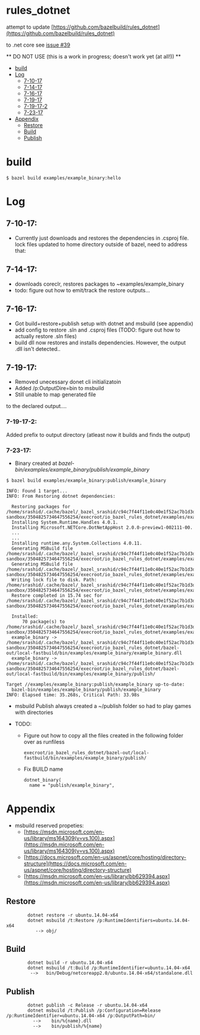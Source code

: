 # rules_dotnet

attempt to update [https://github.com/bazelbuild/rules_dotnet](https://github.com/bazelbuild/rules_dotnet)

to .net core
see [issue #39](https://github.com/bazelbuild/rules_dotnet/issues/39)


** DO NOT USE (this is a work in progress; doesn't work yet (at all!)) **


   - [build](#build)
   - [Log](#log)
     - [7-10-17](#7-10-17)
     - [7-14-17](#7-14-17)
     - [7-16-17](#7-16-17)
     - [7-19-17](#7-19-17)    
     - [7-19-17-2](#7-19-17-2)
     - [7-23-17](#7-23-17)                    
   - [Appendix](#appendix)
     - [Restore](#restore)
     - [Build](#build)
     - [Publish](#publish)          

# build
```
$ bazel build examples/example_binary:hello
```

# Log

## 7-10-17: 
   - Currently just downloads and restores the dependencies in .csproj file.
   lock files updated to home directory outside of bazel, need to address that:


## 7-14-17:
  - downloads coreclr, restores packages to
    ~examples/example_binary
  - todo: figure out how to emit/track the restore outputs...

## 7-16-17:
  - Got build+restore+publish setup with dotnet and msbuild (see appendix)
  - add config to restore .sln and .csproj files (TODO: figure out how to actually restore .sln files)
  - build dll now restores and installs dependencies.  However, the output .dll isn't detected..


## 7-19-17:

- Removed unecessary donet cli initializatoin
- Added /p:OutputDire=bin  to msbuild
- Still unable to map  generated file

to the declared output....


### 7-19-17-2:

Added prefix to output directory (atleast now it builds and finds the output)


### 7-23-17:

- Binary created at  _bazel-bin/examples/example_binary/publish/example_binary_


```
$ bazel build examples/example_binary:publish/example_binary

INFO: Found 1 target...
INFO: From Restoring dotnet dependencies:

  Restoring packages for /home/srashid/.cache/bazel/_bazel_srashid/c94c7f44f11e0c40e1f52ac7b1d3db00/bazel-sandbox/3504825734647556254/execroot/io_bazel_rules_dotnet/examples/example_binary/example_binary.csproj...
  Installing System.Runtime.Handles 4.0.1.
  Installing Microsoft.NETCore.DotNetAppHost 2.0.0-preview1-002111-00.
  ...
  ...
  Installing runtime.any.System.Collections 4.0.11.
  Generating MSBuild file /home/srashid/.cache/bazel/_bazel_srashid/c94c7f44f11e0c40e1f52ac7b1d3db00/bazel-sandbox/3504825734647556254/execroot/io_bazel_rules_dotnet/examples/example_binary/obj/example_binary.csproj.nuget.g.props.
  Generating MSBuild file /home/srashid/.cache/bazel/_bazel_srashid/c94c7f44f11e0c40e1f52ac7b1d3db00/bazel-sandbox/3504825734647556254/execroot/io_bazel_rules_dotnet/examples/example_binary/obj/example_binary.csproj.nuget.g.targets.
  Writing lock file to disk. Path: /home/srashid/.cache/bazel/_bazel_srashid/c94c7f44f11e0c40e1f52ac7b1d3db00/bazel-sandbox/3504825734647556254/execroot/io_bazel_rules_dotnet/examples/example_binary/obj/project.assets.json
  Restore completed in 15.74 sec for /home/srashid/.cache/bazel/_bazel_srashid/c94c7f44f11e0c40e1f52ac7b1d3db00/bazel-sandbox/3504825734647556254/execroot/io_bazel_rules_dotnet/examples/example_binary/example_binary.csproj.
  
  Installed:
      70 package(s) to /home/srashid/.cache/bazel/_bazel_srashid/c94c7f44f11e0c40e1f52ac7b1d3db00/bazel-sandbox/3504825734647556254/execroot/io_bazel_rules_dotnet/examples/example_binary/example_binary.csproj
  example_binary -> /home/srashid/.cache/bazel/_bazel_srashid/c94c7f44f11e0c40e1f52ac7b1d3db00/bazel-sandbox/3504825734647556254/execroot/io_bazel_rules_dotnet/bazel-out/local-fastbuild/bin/examples/example_binary/example_binary.dll
  example_binary -> /home/srashid/.cache/bazel/_bazel_srashid/c94c7f44f11e0c40e1f52ac7b1d3db00/bazel-sandbox/3504825734647556254/execroot/io_bazel_rules_dotnet/bazel-out/local-fastbuild/bin/examples/example_binary/publish/

Target //examples/example_binary:publish/example_binary up-to-date:
  bazel-bin/examples/example_binary/publish/example_binary
INFO: Elapsed time: 35.268s, Critical Path: 33.98s

```

- msbuild Publish always created a ~/publish folder so had to play games with directories
- TODO:

  - Figure out how to copy all the files created in the following folder over as runfiless
    ```
    execroot/io_bazel_rules_dotnet/bazel-out/local-fastbuild/bin/examples/example_binary/publish/
    ```
   

  - Fix  BUILD name
    ```
    dotnet_binary(
      name = "publish/example_binary",
    ```

# Appendix

  - msbuild reserved propeties:
      - [https://msdn.microsoft.com/en-us/library/ms164309(v=vs.100).aspx](https://msdn.microsoft.com/en-us/library/ms164309(v=vs.100).aspx)
      - [https://docs.microsoft.com/en-us/aspnet/core/hosting/directory-structure](https://docs.microsoft.com/en-us/aspnet/core/hosting/directory-structure)
      - [https://msdn.microsoft.com/en-us/library/bb629394.aspx](https://msdn.microsoft.com/en-us/library/bb629394.aspx)

## Restore

```
        dotnet restore -r ubuntu.14.04-x64
        dotnet msbuild /t:Restore /p:RuntimeIdentifiers=ubuntu.14.04-x64
           --> obj/
```

## Build

```
        dotnet build -r ubuntu.14.04-x64
        dotnet msbuild /t:Build /p:RuntimeIdentifier=ubuntu.14.04-x64
         -->   bin/Debug/netcoreapp2.0/ubuntu.14.04-x64/standalone.dll
```

## Publish

```
        dotnet publish -c Release -r ubuntu.14.04-x64
        dotnet msbuild /t:Publish /p:Configuration=Release /p:RuntimeIdentifier=ubuntu.14.04-x64 /p:OutputPath=bin/        
          -->    bin/%{name}.dll
          -->    bin/publish/%{name}
```
